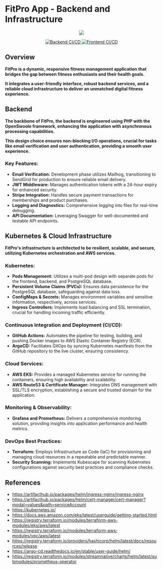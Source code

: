 # FitPro App - Backend and Infrastructure

<div align="center">
<img src="https://github.com/smadi0x86/Fitpro-app/assets/75253629/fbe172bd-0b59-40cf-89c2-87c8eaa814f2">
</div>

<p align="center">
  <a href="https://github.com/smadi0x86/Website-D-D-Final/actions/workflows/backend-ci.yml">
    <img src="https://github.com/smadi0x86/Website-D-D-Final/actions/workflows/backend-ci.yml/badge.svg" alt="Backend CI/CD">
  </a>
  <a href="https://github.com/smadi0x86/Website-D-D-Final/actions/workflows/frontend-ci.yml">
    <img src="https://github.com/smadi0x86/Website-D-D-Final/actions/workflows/frontend-ci.yml/badge.svg" alt="Frontend CI/CD">
  </a>
</p>

## Overview
**FitPro is a dynamic, responsive fitness management application that bridges the gap between fitness enthusiasts and their health goals.**

**It integrates a user-friendly interface, robust backend services, and a reliable cloud infrastructure to deliver an unmatched digital fitness experience.**

## Backend
**The backbone of FitPro, the backend is engineered using PHP with the OpenSwoole framework, enhancing the application with asynchronous processing capabilities.**

**This design choice ensures non-blocking I/O operations, crucial for tasks like email verification and user authentication, providing a smooth user experience.**

### Key Features:

- **Email Verification:** Development phase utilizes Mailhog, transitioning to SendGrid for production to ensure reliable email delivery.
- **JWT Middleware:** Manages authentication tokens with a 24-hour expiry for enhanced security.
- **Stripe Integration:** Handles secure payment transactions for memberships and product purchases.
- **Logging and Diagnostics:** Comprehensive logging into files for real-time debugging.
- **API Documentation:** Leveraging Swagger for well-documented and testable API endpoints.
  
## Kubernetes & Cloud Infrastructure
**FitPro's infrastructure is architected to be resilient, scalable, and secure, utilizing Kubernetes orchestration and AWS services.**

### Kubernetes:

- **Pods Management:** Utilizes a multi-pod design with separate pods for the frontend, backend, and PostgreSQL database.
- **Persistent Volume Claims (PVCs):** Ensures data persistence for the PostgreSQL database, safeguarding against data loss.
- **ConfigMaps & Secrets:** Manages environment variables and sensitive information, respectively, across services.
- **Ingress Controllers:** Implements load balancing and SSL termination, crucial for handling incoming traffic efficiently.
  
### Continuous Integration and Deployment (CI/CD):

- **GitHub Actions:** Automates the pipeline for testing, building, and pushing Docker images to AWS Elastic Container Registry (ECR).
- **ArgoCD:** Facilitates GitOps by syncing Kubernetes manifests from the GitHub repository to the live cluster, ensuring consistency.
  
### Cloud Services:

- **AWS EKS:** Provides a managed Kubernetes service for running the containers, ensuring high availability and scalability.
- **AWS Route53 & Certificate Manager:** Integrates DNS management with SSL/TLS encryption, establishing a secure and trusted domain for the application.

### Monitoring & Observability:

- **Grafana and Prometheus:** Delivers a comprehensive monitoring solution, providing insights into application performance and health metrics.
  
### DevOps Best Practices:

- **Terraform:** Employs Infrastructure as Code (IaC) for provisioning and managing cloud resources in a repeatable and predictable manner.
- **Security Scanning:** Implements Kubescape for scanning Kubernetes configurations against security best practices and compliance checks.
  

## References

- https://artifacthub.io/packages/helm/ingress-nginx/ingress-nginx
- https://artifacthub.io/packages/helm/cert-manager/cert-manager?modal=values&path=serviceAccount
- https://kubernetes.io/
- https://docs.aws.amazon.com/eks/latest/userguide/getting-started.html
- https://registry.terraform.io/modules/terraform-aws-modules/eks/aws/latest
- https://registry.terraform.io/modules/terraform-aws-modules/vpc/aws/latest
- https://registry.terraform.io/providers/hashicorp/helm/latest/docs/resources/release
- https://argo-cd.readthedocs.io/en/stable/user-guide/helm/
- https://registry.terraform.io/modules/streamnative/charts/helm/latest/submodules/prometheus-operator

